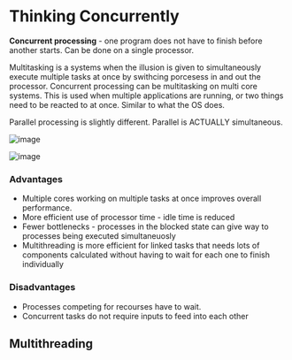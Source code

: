 # Thinking Concurrently
**Concurrent processing** - one program does not have to finish before another starts. Can be done on a single processor.

Multitasking is a systems when the illusion is given to simultaneously execute multiple tasks at once by swithcing porcesess in and out the processor. Concurrent processing can be multitasking on multi core systems. This is used when multiple applications are running, or two things need to be reacted to at once. Similar to what the OS does.

Parallel processing is slightly different. Parallel is ACTUALLY simultaneous.

![image](https://user-images.githubusercontent.com/72783315/201316379-b430fd19-eb62-432e-bb59-76a6ce3853fe.png)

![image](https://user-images.githubusercontent.com/72783315/201315693-93b8b33f-fde7-45d2-95b3-4597528baafb.png)


### Advantages
- Multiple cores working on multiple tasks at once improves overall performance.
- More efficient use of processor time - idle time is reduced
- Fewer bottlenecks - processes in the blocked state can give way to processes being executed simultaneuosly
- Multithreading is more efficient for linked tasks that needs lots of components calculated without having to wait for each one to finish individually

### Disadvantages
- Processes competing for recourses have to wait.
- Concurrent tasks do not require inputs to feed into each other

## Multithreading

